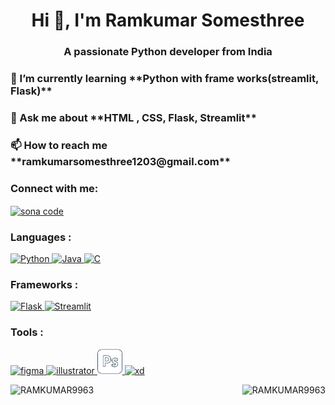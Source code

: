 <div class="header-section" style="height:10%;width: 100%;text-align: center;" align="center">
    <h1 >Hi 👋, I'm Ramkumar Somesthree</h1>
    <h3 >A passionate Python developer from India</h3>
</div>

<div class="hero-top-section"">
 <div class="hero-top-txt">
    <h3> 🌱 I’m currently learning **Python with frame works(streamlit, Flask)** </h3>
    <h3> 💬 Ask me about **HTML , CSS, Flask, Streamlit**
    </h3>
    <h3> 📫 How to reach me **ramkumarsomesthree1203@gmail.com**</h3>
 </div>
 <div class="hero-img-section">
    <!-- <img src="https://cdn.dribbble.com/users/1162077/screenshots/3848914/programmer.gif"  align="right" alt="Coding" width="300> -->
   </div>
</div>
<div class="hero-body-section">
    <div class="social-media-section">
        <h3>Connect with me:</h3>
        <p >
         <a href="https://www.instagram.com/ram_vj1203" target="blank">
            <img align="center" src="https://raw.githubusercontent.com/rahuldkjain/github-profile-readme-generator/master/src/images/icons/Social/instagram.svg" alt="sona code" height="30" width="40" />
         </a>
        </p>
    </div>
    <div class="language-section">
        <h3 align="left">Languages :</h3>
        <p aligh="left">
         <a href="https://www.python.org/" target="_blank" rel="noreferrer"> 
            <img src="https://i.postimg.cc/0QVm2B03/python.png" alt="Python" width="40" height="40"/> 
         </a>
         <a href="https://www.java.com/en/" target="_blank" rel="noreferrer"> 
            <img src="https://i.postimg.cc/VNqsR0SW/Java-Logo.png" alt="Java" width="40" height="40"/> 
         </a>
         <a href="https://www.w3schools.com/c/c_intro.php" target="_blank" rel="noreferrer">
             <img src="https://i.postimg.cc/m2gwWQBh/c.png" alt="C" width="40" height="40"/> 
         </a>
        </p>
    </div>
    <div class="framework-section">
        <h3>Frameworks :</h3>
        <p >
            <a href="https://flask.palletsprojects.com/en/3.0.x/" target="_blank" rel="noreferrer" >
                 <img src="https://i.postimg.cc/cCXP40v3/flask-logo-icon.webp" alt="Flask" width="40" height="40"/> 
            </a> 
            <a href="https://streamlit.io/" target="_blank" rel="noreferrer"> 
                <img src="https://i.postimg.cc/SNjMr4Wt/streamlit.png" alt="Streamlit" width="40" height="40"/> 
            </a>
        </p>
    </div>
    <div class="tools-section">
        <h3 align="left">Tools :</h3>
        <p align="left"> 
            <a href="https://www.figma.com/" target="_blank" rel="noreferrer"> 
                <img src="https://www.vectorlogo.zone/logos/figma/figma-icon.svg" alt="figma" width="40" height="40"/> 
            </a>  
            <a href="https://www.adobe.com/in/products/illustrator.html" target="_blank" rel="noreferrer"> 
                <img src="https://www.vectorlogo.zone/logos/adobe_illustrator/adobe_illustrator-icon.svg" alt="illustrator" width="40" height="40"/> 
            </a>  
            <a href="https://www.photoshop.com/en" target="_blank" rel="noreferrer"> 
                <img src="https://raw.githubusercontent.com/devicons/devicon/master/icons/photoshop/photoshop-line.svg" alt="photoshop" width="40" height="40"/> 
            </a>  
            <a href="https://www.adobe.com/products/xd.html" target="_blank" rel="noreferrer"> 
                <img src="https://cdn.worldvectorlogo.com/logos/adobe-xd.svg" alt="xd" width="40" height="40"/> 
            </a> 
        </p>
    </div>
</div>

<div class="footer-section">
    <p><img align="left" src="https://github-readme-stats.vercel.app/api/top-langs?username=RAMKUMAR9963&show_icons=true&locale=en&layout=compact" alt="RAMKUMAR9963" /></p>
    <p>&nbsp;<img align="right" src="https://github-readme-stats.vercel.app/api?username=RAMKUMAR9963&show_icons=true&locale=en" alt="RAMKUMAR9963" /></p>
</div>
